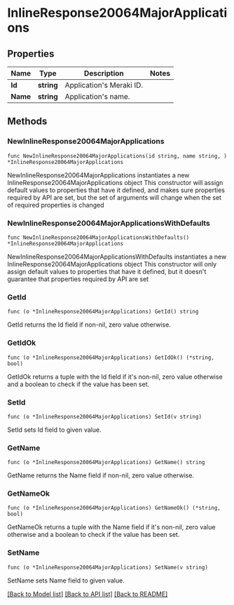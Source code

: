 # InlineResponse20064MajorApplications

## Properties

Name | Type | Description | Notes
------------ | ------------- | ------------- | -------------
**Id** | **string** | Application&#39;s Meraki ID. | 
**Name** | **string** | Application&#39;s name. | 

## Methods

### NewInlineResponse20064MajorApplications

`func NewInlineResponse20064MajorApplications(id string, name string, ) *InlineResponse20064MajorApplications`

NewInlineResponse20064MajorApplications instantiates a new InlineResponse20064MajorApplications object
This constructor will assign default values to properties that have it defined,
and makes sure properties required by API are set, but the set of arguments
will change when the set of required properties is changed

### NewInlineResponse20064MajorApplicationsWithDefaults

`func NewInlineResponse20064MajorApplicationsWithDefaults() *InlineResponse20064MajorApplications`

NewInlineResponse20064MajorApplicationsWithDefaults instantiates a new InlineResponse20064MajorApplications object
This constructor will only assign default values to properties that have it defined,
but it doesn't guarantee that properties required by API are set

### GetId

`func (o *InlineResponse20064MajorApplications) GetId() string`

GetId returns the Id field if non-nil, zero value otherwise.

### GetIdOk

`func (o *InlineResponse20064MajorApplications) GetIdOk() (*string, bool)`

GetIdOk returns a tuple with the Id field if it's non-nil, zero value otherwise
and a boolean to check if the value has been set.

### SetId

`func (o *InlineResponse20064MajorApplications) SetId(v string)`

SetId sets Id field to given value.


### GetName

`func (o *InlineResponse20064MajorApplications) GetName() string`

GetName returns the Name field if non-nil, zero value otherwise.

### GetNameOk

`func (o *InlineResponse20064MajorApplications) GetNameOk() (*string, bool)`

GetNameOk returns a tuple with the Name field if it's non-nil, zero value otherwise
and a boolean to check if the value has been set.

### SetName

`func (o *InlineResponse20064MajorApplications) SetName(v string)`

SetName sets Name field to given value.



[[Back to Model list]](../README.md#documentation-for-models) [[Back to API list]](../README.md#documentation-for-api-endpoints) [[Back to README]](../README.md)


